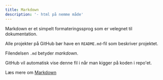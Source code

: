 ```yaml
---
title: Markdown
description: '- html på nemme måde'
---
```

Markdown er et simpelt formateringssprog som er velegnet til dokumentation.

Alle projekter på GitHub bør have en `README.md`-fil som beskriver projektet.

Filendelsen `.md` betyder *markdown*.

GitHub vil automatisk vise denne fil i når man kigger på koden i repo'et.

Læs mere om [Markdown](https://docs.github.com/github/writing-on-github/getting-started-with-writing-and-formatting-on-github/basic-writing-and-formatting-syntax)
